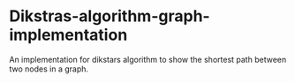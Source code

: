 # Dikstras-algorithm-graph-implementation
An implementation for dikstars algorithm to show the shortest path between two nodes in a graph.
